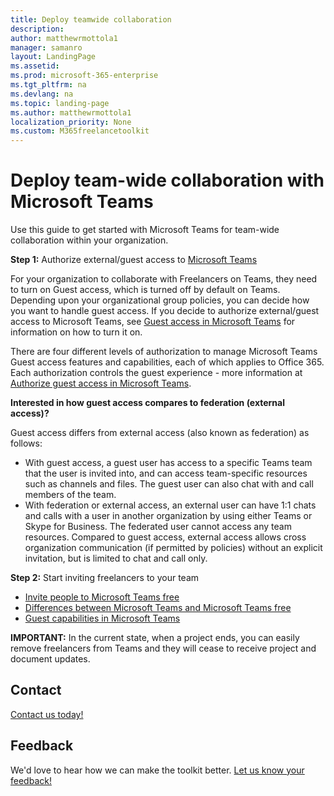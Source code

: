 ```yaml
---
title: Deploy teamwide collaboration
description:  
author: matthewrmottola1
manager: samanro
layout: LandingPage
ms.assetid: 
ms.prod: microsoft-365-enterprise
ms.tgt_pltfrm: na
ms.devlang: na
ms.topic: landing-page
ms.author: matthewrmottola1
localization_priority: None 
ms.custom: M365freelancetoolkit
---
```

Deploy team-wide collaboration with Microsoft Teams
=========================================

Use this guide to get started with Microsoft Teams for team-wide collaboration within your organization. 

**Step 1:** Authorize external/guest access to [Microsoft Teams](https://docs.microsoft.com/MicrosoftTeams/guest-access) 

For your organization to collaborate with Freelancers on Teams, they need to turn on Guest access, which is turned off by default on Teams. Depending upon your organizational group policies, you can decide how you want to handle guest access. If you decide to authorize external/guest access to Microsoft Teams, see [Guest access in Microsoft Teams](https://docs.microsoft.com/en-us/MicrosoftTeams/guest-access) for information on how to turn it on.  

There are four different levels of authorization to manage Microsoft Teams Guest access features and capabilities, each of which applies to Office 365. Each authorization controls the guest experience - more information at [Authorize guest access in Microsoft Teams](https://docs.microsoft.com/MicrosoftTeams/teams-dependencies).  

**Interested in how guest access compares to federation (external access)?**

Guest access differs from external access (also known as federation) as follows: 

- With guest access, a guest user has access to a specific Teams team that the user is invited into, and can access team-specific resources such as channels and files. The guest user can also chat with and call members of the team. 
- With federation or external access, an external user can have 1:1 chats and calls with a user in another organization by using either Teams or Skype for Business. The federated user cannot access any team resources. Compared to guest access, external access allows cross organization communication (if permitted by policies) without an explicit invitation, but is limited to chat and call only. 

**Step 2:** Start inviting freelancers to your team 

- [Invite people to Microsoft Teams free](https://support.office.com/article/bf6ab877-9d55-493c-a3c2-08dab08b5083)
- [Differences between Microsoft Teams and Microsoft Teams free](https://support.office.com/article/0b69cf39-eb52-49af-b255-60d46fdf8a9c)
- [Guest capabilities in Microsoft Teams](https://support.office.com/article/d03fdf5b-1a6e-48e4-8e07-b13e1350ec7b)

**IMPORTANT:** In the current state, when a project ends, you can easily remove freelancers from Teams and they will cease to receive project and document updates. 

Contact 
---------------------
[Contact us today!](https://www.upwork.com/enterprise/resources/partnership/microsoftpartnership/?utm_campaign=microsoft-toolkit-contact-us&utm_source=microsoft&utm_medium=web&source=web&sourcedetail=microsoft-toolkit-contact-us)

Feedback
--------------------
We'd love to hear how we can make the toolkit better. [Let us know your feedback!](https://forms.office.com/Pages/ResponsePage.aspx?id=v4j5cvGGr0GRqy180BHbRyFR4rWSfFFLorGIaWbYznpUN0k2SVVTWEg0MVIzVFVTTkM5QzRFSlhSQS4u)
